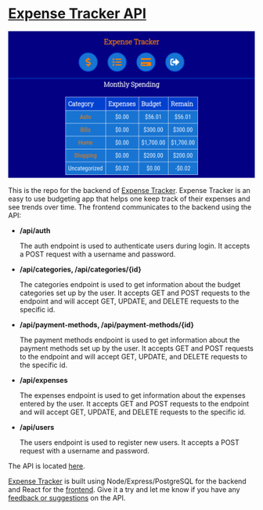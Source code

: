 # [Expense Tracker API](https://expense-tracker-cdd.herokuapp.com/)

![Expense Tracker Dashboard](src/images/dashboard_categories.png)

This is the repo for the backend of [Expense Tracker](https://expense-tracker-client.vercel.app/). Expense Tracker is an easy to use budgeting app that helps one keep track of their expenses and see trends over time. The frontend communicates to the backend using the API:

-   **/api/auth**

    The auth endpoint is used to authenticate users during login. It accepts a POST request with a username and password.

-   **/api/categories, /api/categories/{id}**

    The categories endpoint is used to get information about the budget categories set up by the user. It accepts GET and POST requests to the endpoint and will accept GET, UPDATE, and DELETE requests to the specific id.

-   **/api/payment-methods, /api/payment-methods/{id}**

    The payment methods endpoint is used to get information about the payment methods set up by the user. It accepts GET and POST requests to the endpoint and will accept GET, UPDATE, and DELETE requests to the specific id.

-   **/api/expenses**

    The expenses endpoint is used to get information about the expenses entered by the user. It accepts GET and POST requests to the endpoint and will accept GET, UPDATE, and DELETE requests to the specific id.

-   **/api/users**

    The users endpoint is used to register new users. It accepts a POST request with a username and password.

The API is located [here](https://expense-tracker-cdd.herokuapp.com/).

[Expense Tracker](https://expense-tracker-client.vercel.app/) is built using Node/Express/PostgreSQL for the backend and React for the [frontend](https://github.com/camdecoster/expense-tracker-client). Give it a try and let me know if you have any [feedback or suggestions](https://github.com/camdecoster/expense-tracker-api/issues) on the API.
